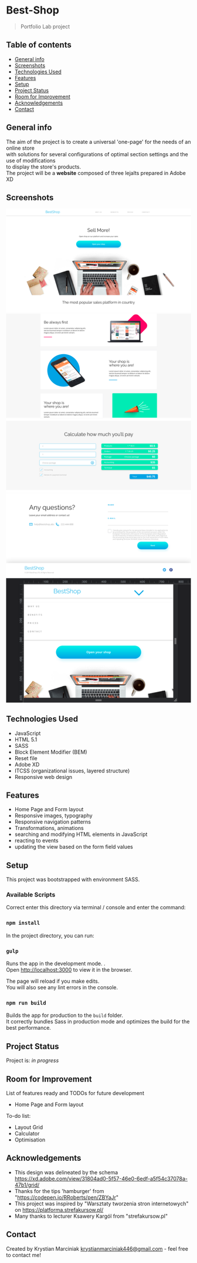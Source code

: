 # Best-Shop

> Portfolio Lab project

## Table of contents

* [General info](#general-info)
* [Screenshots](#screenshots)
* [Technologies Used](#technologies-used)
* [Features](#features)
* [Setup](#setup)
* [Project Status](#project-status)
* [Room for Improvement](#room-for-improvement)
* [Acknowledgements](#acknowledgements)
* [Contact](#contact)

## General info

  The aim of the project is to create a universal 'one-page' for the needs of an online store <br />  with solutions for several configurations of optimal section settings and the use of modifications <br />to display the store's products.<br />
  The project will be a **website** composed of three lejalts prepared in Adobe XD

## Screenshots

![Header](./assets/page_header.png)
![Section Advantages](./assets/section_advantages.png)
![Section Calculator](./assets/compute_app.png)
![Contact](./assets/section_contact.png)
![Responsive web design](./assets/page_header_rwd.png)

## Technologies Used

- JavaScript
- HTML 5.1
- SASS
- Block Element Modifier (BEM)
- Reset file
- Adobe XD
- ITCSS (organizational issues, layered structure)
- Responsive web design

## Features

- Home Page and Form layout
- Responsive images, typography
- Responsive navigation patterns
- Transformations, animations
- searching and modifying HTML elements in JavaScript
- reacting to events
- updating the view based on the form field values

## Setup
This project was bootstrapped with environment SASS.

### Available Scripts
Correct enter this directory via terminal / console and enter the command:

### `npm install`

In the project directory, you can run:
### `gulp`

Runs the app in the development mode.
.<br />
Open [http://localhost:3000](http://localhost:3000) to view it in the browser.

The page will reload if you make edits.<br />
You will also see any lint errors in the console.

### `npm run build`
Builds the app for production to the `build` folder.<br />
It correctly bundles Sass in production mode and optimizes the build for the best performance.

## Project Status

Project is: _in progress_

## Room for Improvement

List of features ready and TODOs for future development

- Home Page and Form layout

To-do list:

- Layout Grid
- Calculator
- Optimisation

## Acknowledgements

- This design was delineated by the schema https://xd.adobe.com/view/31804ad0-5f57-46e0-6edf-a5f54c37078a-47b1/grid/
- Thanks for the tips 'hamburger' from "https://codepen.io/RRoberts/pen/ZBYaJr"
- This project was inspired by "Warsztaty tworzenia stron internetowych" on https://platforma.strefakursow.pl/
- Many thanks to lecturer Ksawery Kargól from "strefakursow.pl"

## Contact

Created by Krystian Marciniak krystianmarciniak446@gmail.com - feel free to contact me!
